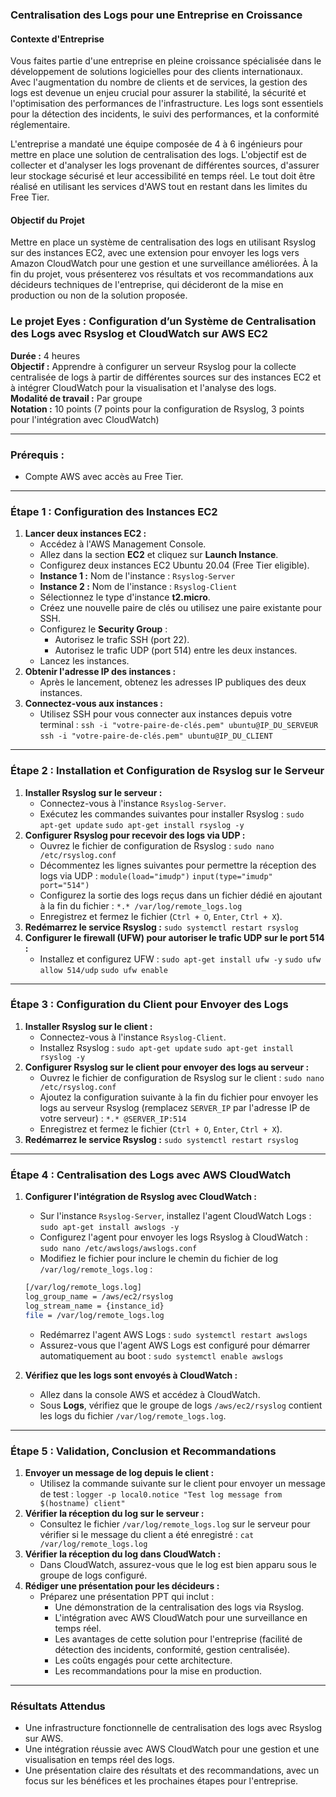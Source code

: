 ### **Centralisation des Logs pour une Entreprise en Croissance**

#### **Contexte d'Entreprise**

Vous faites partie d'une entreprise en pleine croissance spécialisée dans le développement de solutions logicielles pour des clients internationaux. Avec l'augmentation du nombre de clients et de services, la gestion des logs est devenue un enjeu crucial pour assurer la stabilité, la sécurité et l'optimisation des performances de l'infrastructure. Les logs sont essentiels pour la détection des incidents, le suivi des performances, et la conformité réglementaire.

L'entreprise a mandaté une équipe composée de 4 à 6 ingénieurs pour mettre en place une solution de centralisation des logs. L'objectif est de collecter et d'analyser les logs provenant de différentes sources, d'assurer leur stockage sécurisé et leur accessibilité en temps réel. Le tout doit être réalisé en utilisant les services d'AWS tout en restant dans les limites du Free Tier.

#### **Objectif du Projet**

Mettre en place un système de centralisation des logs en utilisant Rsyslog sur des instances EC2, avec une extension pour envoyer les logs vers Amazon CloudWatch pour une gestion et une surveillance améliorées. À la fin du projet, vous présenterez vos résultats et vos recommandations aux décideurs techniques de l'entreprise, qui décideront de la mise en production ou non de la solution proposée.

### **Le projet Eyes : Configuration d’un Système de Centralisation des Logs avec Rsyslog et CloudWatch sur AWS EC2**

**Durée :** 4 heures  
**Objectif :** Apprendre à configurer un serveur Rsyslog pour la collecte centralisée de logs à partir de différentes sources sur des instances EC2 et à intégrer CloudWatch pour la visualisation et l'analyse des logs.  
**Modalité de travail :** Par groupe  
**Notation :** 10 points (7 points pour la configuration de Rsyslog, 3 points pour l'intégration avec CloudWatch)

----------

### **Prérequis :**

-   Compte AWS avec accès au Free Tier.

----------

### **Étape 1 : Configuration des Instances EC2**

1.  **Lancer deux instances EC2 :**
    -   Accédez à l'AWS Management Console.
    -   Allez dans la section **EC2** et cliquez sur **Launch Instance**.
    -   Configurez deux instances EC2 Ubuntu 20.04 (Free Tier eligible).
    -   **Instance 1 :** Nom de l'instance : `Rsyslog-Server`
    -   **Instance 2 :** Nom de l'instance : `Rsyslog-Client`
    -   Sélectionnez le type d'instance **t2.micro**.
    -   Créez une nouvelle paire de clés ou utilisez une paire existante pour SSH.
    -   Configurez le **Security Group** :
        -   Autorisez le trafic SSH (port 22).
        -   Autorisez le trafic UDP (port 514) entre les deux instances.
    -   Lancez les instances.
2.  **Obtenir l'adresse IP des instances :**
    -   Après le lancement, obtenez les adresses IP publiques des deux instances.
3.  **Connectez-vous aux instances :**
    -   Utilisez SSH pour vous connecter aux instances depuis votre terminal :
        `ssh -i "votre-paire-de-clés.pem" ubuntu@IP_DU_SERVEUR`
        `ssh -i "votre-paire-de-clés.pem" ubuntu@IP_DU_CLIENT`

----------

### **Étape 2 : Installation et Configuration de Rsyslog sur le Serveur**

1.  **Installer Rsyslog sur le serveur :**
    -   Connectez-vous à l'instance `Rsyslog-Server`.
    -   Exécutez les commandes suivantes pour installer Rsyslog :
        `sudo apt-get update`
        `sudo apt-get install rsyslog -y`
2.  **Configurer Rsyslog pour recevoir des logs via UDP :**
    -   Ouvrez le fichier de configuration de Rsyslog :
        `sudo nano /etc/rsyslog.conf`
    -   Décommentez les lignes suivantes pour permettre la réception des logs via UDP :
        `module(load="imudp")`
        `input(type="imudp" port="514")`
    -   Configurez la sortie des logs reçus dans un fichier dédié en ajoutant à la fin du fichier :
        `*.* /var/log/remote_logs.log`
    -   Enregistrez et fermez le fichier (`Ctrl + O`, `Enter`, `Ctrl + X`).
3.  **Redémarrez le service Rsyslog :**
    `sudo systemctl restart rsyslog`
4.  **Configurer le firewall (UFW) pour autoriser le trafic UDP sur le port 514 :**
    -   Installez et configurez UFW :
        `sudo apt-get install ufw -y`
        `sudo ufw allow 514/udp`
        `sudo ufw enable`

----------

### **Étape 3 : Configuration du Client pour Envoyer des Logs**

1.  **Installer Rsyslog sur le client :**
    -   Connectez-vous à l'instance `Rsyslog-Client`.
    -   Installez Rsyslog :
        `sudo apt-get update`
        `sudo apt-get install rsyslog -y`
2.  **Configurer Rsyslog sur le client pour envoyer des logs au serveur :**
    -   Ouvrez le fichier de configuration de Rsyslog sur le client :
        `sudo nano /etc/rsyslog.conf`
    -   Ajoutez la configuration suivante à la fin du fichier pour envoyer les logs au serveur Rsyslog (remplacez `SERVER_IP` par l'adresse IP de votre serveur) :
        `*.* @SERVER_IP:514`
    -   Enregistrez et fermez le fichier (`Ctrl + O`, `Enter`, `Ctrl + X`).
3.  **Redémarrez le service Rsyslog :**
    `sudo systemctl restart rsyslog`

----------

### **Étape 4 : Centralisation des Logs avec AWS CloudWatch**

1.  **Configurer l'intégration de Rsyslog avec CloudWatch :**
    -   Sur l'instance `Rsyslog-Server`, installez l'agent CloudWatch Logs :
        `sudo apt-get install awslogs -y`
    -   Configurez l'agent pour envoyer les logs Rsyslog à CloudWatch :
        `sudo nano /etc/awslogs/awslogs.conf`
    -   Modifiez le fichier pour inclure le chemin du fichier de log `/var/log/remote_logs.log` :
    ```bash
    [/var/log/remote_logs.log]
    log_group_name = /aws/ec2/rsyslog
    log_stream_name = {instance_id}
    file = /var/log/remote_logs.log
    ```
    -   Redémarrez l'agent AWS Logs :
        `sudo systemctl restart awslogs`
    -   Assurez-vous que l'agent AWS Logs est configuré pour démarrer automatiquement au boot :
        `sudo systemctl enable awslogs`

2.  **Vérifiez que les logs sont envoyés à CloudWatch :**
    -   Allez dans la console AWS et accédez à CloudWatch.
    -   Sous **Logs**, vérifiez que le groupe de logs `/aws/ec2/rsyslog` contient les logs du fichier `/var/log/remote_logs.log`.

----------

### **Étape 5 : Validation, Conclusion et Recommandations**

1.  **Envoyer un message de log depuis le client :**
    -   Utilisez la commande suivante sur le client pour envoyer un message de test :
        `logger -p local0.notice "Test log message from $(hostname) client"`
2.  **Vérifier la réception du log sur le serveur :**
    -   Consultez le fichier `/var/log/remote_logs.log` sur le serveur pour vérifier si le message du client a été enregistré :
        `cat /var/log/remote_logs.log`
3.  **Vérifier la réception du log dans CloudWatch :**
    -   Dans CloudWatch, assurez-vous que le log est bien apparu sous le groupe de logs configuré.
4.  **Rédiger une présentation pour les décideurs :**
    -   Préparez une présentation PPT qui inclut :
        -   Une démonstration de la centralisation des logs via Rsyslog.
        -   L'intégration avec AWS CloudWatch pour une surveillance en temps réel.
        -   Les avantages de cette solution pour l'entreprise (facilité de détection des incidents, conformité, gestion centralisée).
        -   Les coûts engagés pour cette architecture.
        -   Les recommandations pour la mise en production.

----------

### **Résultats Attendus**

-   Une infrastructure fonctionnelle de centralisation des logs avec Rsyslog sur AWS.
-   Une intégration réussie avec AWS CloudWatch pour une gestion et une visualisation en temps réel des logs.
-   Une présentation claire des résultats et des recommandations, avec un focus sur les bénéfices et les prochaines étapes pour l'entreprise.
